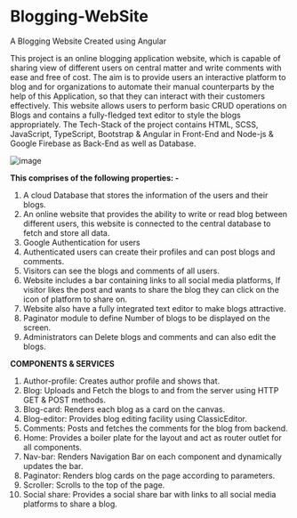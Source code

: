 # Blogging-WebSite
A Blogging Website Created using Angular

This project is an online blogging application website, which is capable of sharing view of different users on central matter and write comments with ease and free of cost. The aim is to provide users an interactive platform to blog and for organizations to automate their manual counterparts by the help of this Application, so that they can interact with their customers effectively. This website allows users to perform basic CRUD operations on Blogs and contains a fully-fledged text editor to style the blogs appropriately. The Tech-Stack of the project contains HTML, SCSS, JavaScript, TypeScript, Bootstrap & Angular in Front-End and Node-js & Google Firebase as Back-End as well as Database.

![image](https://user-images.githubusercontent.com/64099806/181011721-47f19e06-7da9-49ab-bbaa-64f16e12de2f.png)

**This comprises of the following properties: -**
1.	A cloud Database that stores the information of the users and their blogs.
2.	An online website that provides the ability to write or read blog between different users, this website is connected to the central database to fetch and store all       data. 
3.  Google Authentication for users
4.	Authenticated users can create their profiles and can post blogs and comments.
5.	Visitors can see the blogs and comments of all users.
6.	Website includes a bar containing links to all social media platforms, If visitor likes the post and wants to share the blog they can click on the icon of platform to   share on.
7.	Website also have a fully integrated text editor to make blogs attractive.
8.	Paginator module to define Number of blogs to be displayed on the screen.
9.	Administrators can Delete blogs and comments and can also edit the blogs.

**COMPONENTS & SERVICES**
1.	Author-profile: Creates author profile and shows that.
2.	Blog: Uploads and Fetch the blogs to and from the server using HTTP GET & POST methods.
3.	Blog-card: Renders each blog as a card on the canvas.
4.	Blog-editor: Provides blog editing facility using ClassicEditor.
5.	Comments: Posts and fetches the comments for the blog from backend.
6.	Home: Provides a boiler plate for the layout and act as router outlet for all components.
7.	Nav-bar: Renders Navigation Bar on each component and dynamically updates the bar.
8.	Paginator: Renders blog cards on the page according to parameters.
9.	Scroller: Scrolls to the top of the page.
10.	Social share: Provides a social share bar with links to all social media platforms to share a blog.
